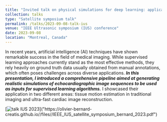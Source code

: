 ```yaml
---
title: "Invited talk on physical simulations for deep learning: applications to image formation and motion estimation "
collection: talks
type: "Satellite symposium talk"
permalink: /talks/2023-09-08-talk-ius
venue: "IEEE Ultrasonic symposium (IUS) conference"
date: 2023-09-08
location: "Montreal, Canada"
---
```


In recent years, artificial intelligence (AI) techniques have shown remarkable success in the field of medical imaging. While supervised learning approaches currently stand as the most effective methods, they rely heavily on ground truth data usually obtained from manual annotations, which often poses challenges across diverse applications. ***In this presentation, I introduced a comprehensive pipeline aimed at generating realistic simulations of echocardiographic image sequences to be used as inputs for supervised learning algorithms.*** I showcased their application in two different areas: tissue motion estimation in traditional imaging and ultra-fast cardiac image reconstruction.


[![talk IUS 2023]("https://olivier-bernard-creatis.github.io//images//talk_ius_2023.png")]("https://olivier-bernard-creatis.github.io//files//IEEE_IUS_satellite_symposium_bernard_2023.pdf")



